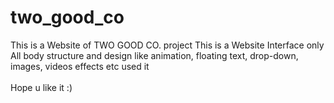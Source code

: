 # two_good_co
This is a Website of TWO GOOD CO. project
This is a Website Interface only
All body structure and design like animation, floating text, drop-down, images, videos effects etc used it
\
\
Hope u like it :)
